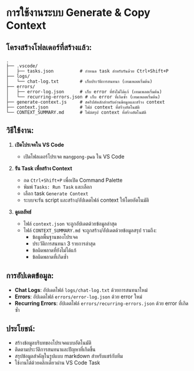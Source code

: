 # การใช้งานระบบ Generate & Copy Context

## โครงสร้างโฟลเดอร์ที่สร้างแล้ว:

```
.
├── .vscode/
│   ├── tasks.json          # กำหนด task สำหรับรันด้วย Ctrl+Shift+P
├── logs/
│   └── chat-log.txt        # เก็บประวัติการสนทนา (เทมเพลตเริ่มต้น)
├── errors/
│   ├── error-log.json      # เก็บ error ที่ยังไม่ได้แก้ (เทมเพลตเริ่มต้น)
│   └── recurring-errors.json # เก็บ error ที่เกิดซ้ำ (เทมเพลตเริ่มต้น)
├── generate-context.js     # สคริปต์หลักสำหรับอ่านข้อมูลและสร้าง context
├── context.json            # ไฟล์ context ที่สร้างอัตโนมัติ
└── CONTEXT_SUMMARY.md      # ไฟล์สรุป context ที่สร้างอัตโนมัติ
```

## วิธีใช้งาน:

1. **เปิดโปรเจคใน VS Code**
   - เปิดโฟลเดอร์โปรเจค `mangpong-pwa` ใน VS Code

2. **รัน Task เพื่อสร้าง Context**
   - กด `Ctrl+Shift+P` เพื่อเปิด Command Palette
   - พิมพ์ `Tasks: Run Task` และเลือก
   - เลือก task `Generate Context`
   - ระบบจะรัน script และสร้าง/อัปเดตไฟล์ context ให้โดยอัตโนมัติ

3. **ดูผลลัพธ์**
   - ไฟล์ `context.json` จะถูกอัปเดตด้วยข้อมูลล่าสุด
   - ไฟล์ `CONTEXT_SUMMARY.md` จะถูกสร้าง/อัปเดตด้วยข้อมูลสรุป รวมถึง:
     - ข้อมูลพื้นฐานของโปรเจค
     - ประวัติการสนทนา 3 รายการล่าสุด
     - ข้อผิดพลาดที่ยังไม่ได้แก้
     - ข้อผิดพลาดที่เกิดซ้ำ

## การอัปเดตข้อมูล:

- **Chat Logs**: อัปเดตไฟล์ `logs/chat-log.txt` ด้วยการสนทนาใหม่
- **Errors**: อัปเดตไฟล์ `errors/error-log.json` ด้วย error ใหม่
- **Recurring Errors**: อัปเดตไฟล์ `errors/recurring-errors.json` ด้วย error ที่เกิดซ้ำ

## ประโยชน์:

- สร้างข้อมูลบริบทของโปรเจคแบบอัตโนมัติ
- ติดตามประวัติการสนทนาและปัญหาที่เกิดขึ้น
- สรุปข้อมูลสำคัญในรูปแบบ markdown สำหรับแชร์กับทีม
- ใช้งานได้ด้วยคลิกเดียวผ่าน VS Code Task